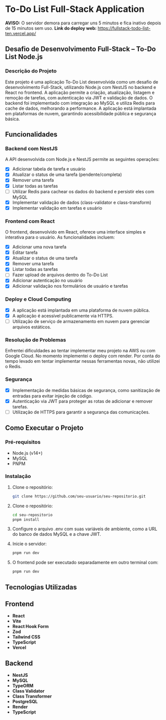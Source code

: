 # To-Do List Full-Stack Application

**AVISO:** O servidor demora para carregar uns 5 minutos e fica inativo depois de 15 minutos sem uso. 
**Link do deploy web:** https://fullstack-todo-list-ten.vercel.app/

## Desafio de Desenvolvimento Full-Stack – To-Do List Node.js

### Descrição do Projeto
Este projeto é uma aplicação To-Do List desenvolvida como um desafio de desenvolvimento Full-Stack, utilizando Node.js com NestJS no backend e React no frontend. A aplicação permite a criação, atualização, listagem e remoção de tarefas, com autenticação via JWT e validação de dados. O backend foi implementado com integração ao MySQL e utiliza Redis para cache de dados, melhorando a performance. A aplicação está implantada em plataformas de nuvem, garantindo acessibilidade pública e segurança básica.

## Funcionalidades

### Backend com NestJS

A API desenvolvida com Node.js e NestJS permite as seguintes operações:

- [x] Adicionar tabela de tarefa e usuário
- [x] Atualizar o status de uma tarefa (pendente/completa)
- [x] Remover uma tarefa
- [x] Listar todas as tarefas
- [ ] Utilizar Redis para cachear os dados do backend e persistir eles com MySQL
- [x] Implementar validação de dados (class-validator e class-transform)
- [x] Implementar validação em tarefas e usuário 

### Frontend com React

O frontend, desenvolvido em React, oferece uma interface simples e interativa para o usuário. As funcionalidades incluem:


- [x] Adicionar uma nova tarefa
- [x] Editar tarefa
- [x] Atualizar o status de uma tarefa
- [x] Remover uma tarefa
- [x] Listar todas as tarefas
- [ ] Fazer upload de arquivos dentro do To-Do List
- [x] Adicionar autenticação no usuário
- [x] Adicionar validação nos formulários de usuário e tarefas

### Deploy e Cloud Computing

- [x] A aplicação está implantada em uma plataforma de nuvem pública.
- [x] A aplicação é acessível publicamente via HTTPS.
- [ ] Utilização de serviço de armazenamento em nuvem para gerenciar arquivos estáticos.

### Resolução de Problemas

Enfrentei dificuldades ao tentar implementar meu projeto na AWS ou com Google Cloud. No momento implementei o deploy com render. Por conta do tempo levado em tentar implementar nessas ferramentas novas, não utilizei o Redis.

### Segurança

- [x] Implementação de medidas básicas de segurança, como sanitização de entradas para evitar injeção de código.
- [x] Autenticação via JWT para proteger as rotas de adicionar e remover tarefas.
- [ ] Utilização de HTTPS para garantir a segurança das comunicações.

## Como Executar o Projeto

### Pré-requisitos

- Node.js (v14+)
- MySQL
- PNPM

### Instalação

1. Clone o repositório:
   ```bash
   git clone https://github.com/seu-usuario/seu-repositorio.git
   
2. Clone o repositório:
   ```bash
   cd seu-repositorio
   pnpm install
3. Configure o arquivo .env com suas variáveis de ambiente, como a URL do banco de dados MySQL e a chave JWT.

4. Inicie o servidor:
    ```bash
   pnpm run dev
    
5. O frontend pode ser executado separadamente em outro terminal com:
   ```bash
   pnpm run dev

## Tecnologias Utilizadas

## Frontend
- **React**
- **Vite**
- **React Hook Form**
- **Zod**
- **Tailwind CSS**
- **TypeScript**
- **Vercel**

## Backend
- **NestJS**
- **MySQL**
- **TypeORM**
- **Class Validator**
- **Class Transformer**
- **PostgreSQL**
- **Render**
- **TypeScript**
